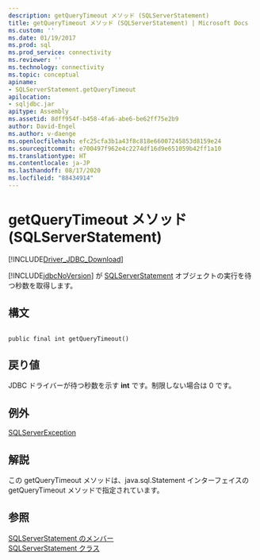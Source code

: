 ```yaml
---
description: getQueryTimeout メソッド (SQLServerStatement)
title: getQueryTimeout メソッド (SQLServerStatement) | Microsoft Docs
ms.custom: ''
ms.date: 01/19/2017
ms.prod: sql
ms.prod_service: connectivity
ms.reviewer: ''
ms.technology: connectivity
ms.topic: conceptual
apiname:
- SQLServerStatement.getQueryTimeout
apilocation:
- sqljdbc.jar
apitype: Assembly
ms.assetid: 8dff954f-b458-4fa6-abe6-be62ff75e2b9
author: David-Engel
ms.author: v-daenge
ms.openlocfilehash: efc25cfa3b1a43f8c818e66007245853d8159e24
ms.sourcegitcommit: e700497f962e4c2274df16d9e651059b42ff1a10
ms.translationtype: HT
ms.contentlocale: ja-JP
ms.lasthandoff: 08/17/2020
ms.locfileid: "88434914"
---
```

# <a name="getquerytimeout-method-sqlserverstatement"></a>getQueryTimeout メソッド (SQLServerStatement)
[!INCLUDE[Driver_JDBC_Download](../../../includes/driver_jdbc_download.md)]

  [!INCLUDE[jdbcNoVersion](../../../includes/jdbcnoversion_md.md)] が [SQLServerStatement](../../../connect/jdbc/reference/sqlserverstatement-class.md) オブジェクトの実行を待つ秒数を取得します。  
  
## <a name="syntax"></a>構文  
  
```  
  
public final int getQueryTimeout()  
```  
  
## <a name="return-value"></a>戻り値  
 JDBC ドライバーが待つ秒数を示す **int** です。制限しない場合は 0 です。  
  
## <a name="exceptions"></a>例外  
 [SQLServerException](../../../connect/jdbc/reference/sqlserverexception-class.md)  
  
## <a name="remarks"></a>解説  
 この getQueryTimeout メソッドは、java.sql.Statement インターフェイスの getQueryTimeout メソッドで指定されています。  
  
## <a name="see-also"></a>参照  
 [SQLServerStatement のメンバー](../../../connect/jdbc/reference/sqlserverstatement-members.md)   
 [SQLServerStatement クラス](../../../connect/jdbc/reference/sqlserverstatement-class.md)  
  
  
